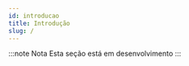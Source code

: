 ```yaml
---
id: introducao
title: Introdução
slug: /
---
```


:::note Nota
Esta seção está em desenvolvimento
:::
